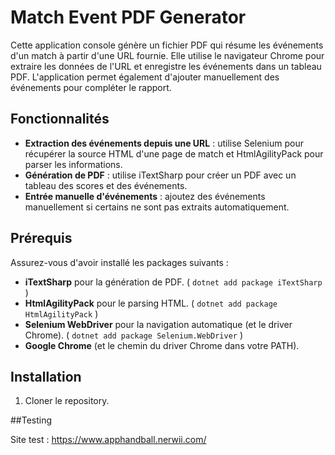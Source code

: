 # Match Event PDF Generator

Cette application console génère un fichier PDF qui résume les événements d'un match à partir d'une URL fournie. Elle utilise le navigateur Chrome pour extraire les données de l'URL et enregistre les événements dans un tableau PDF. L'application permet également d'ajouter manuellement des événements pour compléter le rapport.

## Fonctionnalités

- **Extraction des événements depuis une URL** : utilise Selenium pour récupérer la source HTML d'une page de match et HtmlAgilityPack pour parser les informations.
- **Génération de PDF** : utilise iTextSharp pour créer un PDF avec un tableau des scores et des événements.
- **Entrée manuelle d'événements** : ajoutez des événements manuellement si certains ne sont pas extraits automatiquement.

## Prérequis

Assurez-vous d'avoir installé les packages suivants :

- **iTextSharp** pour la génération de PDF. ( ```dotnet add package iTextSharp``` )
- **HtmlAgilityPack** pour le parsing HTML. ( ```dotnet add package HtmlAgilityPack``` )
- **Selenium WebDriver** pour la navigation automatique (et le driver Chrome). ( ```dotnet add package Selenium.WebDriver``` )
- **Google Chrome** (et le chemin du driver Chrome dans votre PATH).

## Installation

1. Cloner le repository.

##Testing 

Site test : https://www.apphandball.nerwii.com/
